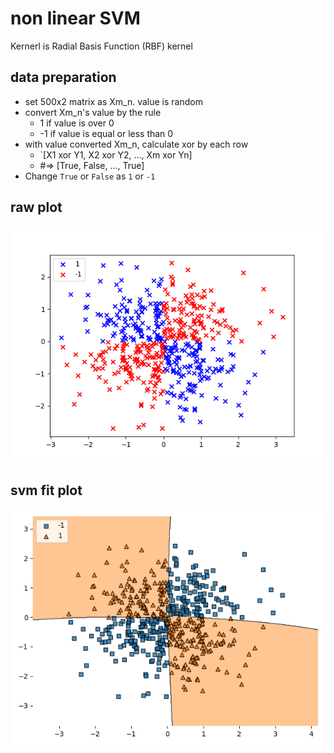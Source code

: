 # non linear SVM

Kernerl is Radial Basis Function (RBF) kernel

## data preparation

* set 500x2 matrix as Xm_n. value is random
* convert Xm_n's value by the rule
  * 1 if value is over 0
  * -1 if value is equal or less than 0
* with value converted Xm_n, calculate xor by each row
  * `[X1 xor Y1, X2 xor Y2, ..., Xm xor Yn]
  * #=> [True, False, ..., True]
* Change `True` or `False` as `1` or `-1`

## raw plot

![raw plot](./svm_non_linear_xor.png)

## svm fit plot

![svm plot](./svm_non_linear_xor_with_decision_regions.png)